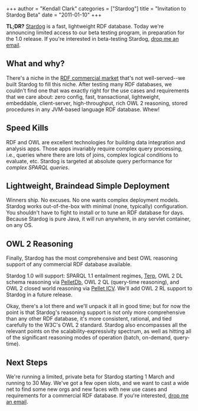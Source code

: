 +++
author = "Kendall Clark"
categories = ["Stardog"]
title = "Invitation to Stardog Beta"
date = "2011-01-10"
+++

**TL;DR?** [Stardog](http://stardog.com/) is a fast, lightweight RDF
database. Today we're announcing limited access to our beta testing program,
in preparation for the 1.0 release. If you're interested in beta-testing
Stardog, [drop me an email](mailto:kendall@clarkparsia.com).<!--more-->

## What and why?

There's a niche in the [RDF commercial
market](http://weblog.clarkparsia.com/2010/09/23/the-rdf-database-market/)
that's not well-served--we built Stardog to fill this niche. After testing
many RDF databases, we couldn't find one that was exactly right for the use
cases and requirements that we care about: zero config, fast, transactional,
lightweight, embeddable, client-server, high-throughput, rich OWL 2
reasoning, stored procedures in any JVM-based language RDF database. Whew!

## Speed Kills

RDF and OWL are excellent technologies for building data integration and
analysis apps. Those apps invariably require complex query processing,
i.e., queries where there are lots of joins, complex logical conditions
to evaluate, etc. Stardog is targeted at absolute query performance for
*complex SPARQL queries*.

## Lightweight, Braindead Simple Deployment

Winners ship. No excuses. No one wants complex deployment models. Stardog
works out-of-the-box with minimal (none, typically) configuration. You
shouldn't have to fight to install or to tune an RDF database for days.
Because Stardog is pure Java, it will run anywhere, in any servlet
container, on any OS.

## OWL 2 Reasoning

Finally, Stardog has the most comprehensive and best OWL reasoning support
of any commercial RDF database available.

Stardog 1.0 will support: SPARQL 1.1 entailment regimes,
[Terp](http://weblog.clarkparsia.com/2010/04/01/pellet21-terp/), OWL 2 DL
schema reasoning via [PelletDb](http://clarkparsia.com/pelletdb/), OWL 2
QL (query-time reasoning), and OWL 2 closed world reasoning via [Pellet
ICV](http://clarkparsia.com/pellet/icv/). We'll add OWL 2 RL support to
Stardog in a future release.

Okay, there's a lot there and we'll unpack it all in good time; but for now
the point is that Stardog's reasoning support is not only more comprehensive
than any other RDF database, it's more consistent, rational, and tied
carefully to the W3C's OWL 2 standard. Stardog also encompasses all the
relevant points on the scalability-expressivity spectrum, as well as hitting
all of the significant reasoning modes of operation (batch, on-demand,
query-time).

## Next Steps

We're running a limited, private beta for Stardog starting 1 March and
running to 30 May. We've got a few open slots, and we want to cast a
wide net to find some new orgs and new faces with new use cases and
requirements for a commercial RDF database. If you're interested, [drop me
an email](mailto:kendall@clarkparsia.com).


